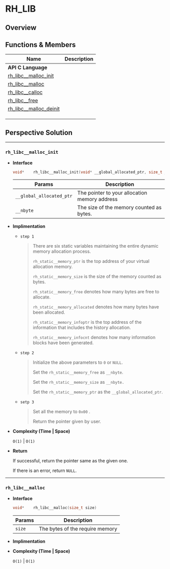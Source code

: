 # RH_LIB

## Overview





## Functions & Members 

| Name                                          | Description |
| --------------------------------------------- | ----------- |
| **API C Language**                            |             |
| [rh_libc__malloc_init](#rh_libc__malloc_init) |             |
| [rh_libc__malloc]()                           |             |
| [rh_libc__calloc]()                           |             |
| [rh_libc__free]()                             |             |
| [rh_libc__malloc_deinit]()                    |             |
|                                               |             |
|                                               |             |
|                                               |             |







## Perspective Solution

---

### `rh_libc__malloc_init` 

<div id="rh_libc__malloc_init"></div>

- **Interface**

  ```C
  void*    rh_libc__malloc_init(void* __global_allocated_ptr, size_t __nbyte);
  ```

  | Params                   | Description                                   |
  | ------------------------ | --------------------------------------------- |
  | `__global_allocated_ptr` | The pointer to your allocation memory address |
  | `__nbyte`                | The size of the memory counted as bytes.      |

  

- **Implimentation**

  - `step 1`

    > There are six static variables maintaining the entire dynamic memory allocation process.
    >
    > `rh_static__memory_ptr` is the top address of your virtual allocation memory.
    >
    > `rh_static__memory_size` is the size of the memory counted as bytes.
    >
    > `rh_static__memory_free` denotes how many bytes are free to allocate.
    >
    > `rh_static__memory_allocated` denotes how many bytes have been allocated.
    >
    > `rh_static__memory_infoptr` is the top address of the information that includes the history allocation.
    >
    > `rh_static__memory_infocnt` denotes how many information blocks have been generated.

  - `step 2`

    >Initialize the above parameters to `0` or `NULL`.
    >
    >Set the `rh_static__memory_free` as `__nbyte`.
    >
    >Set the `rh_static__memory_size` as `__nbyte.`
    >
    >Set the `rh_static__memory_ptr` as the `__global_allocated_ptr`.

  - `setp 3`

    > Set all the memory to `0x00` .
    >
    > Return the pointer given by user.

    

- **Complexity (Time | Space)**

  `O(1)` | `O(1)`

  

- **Return**

  If successful, return the pointer same as the given one.

  If there is an error, return `NULL`.



---

### `rh_libc__malloc` 

<div id="rh_libc__malloc"></div>

- **Interface**

  ```C
  void*    rh_libc__malloc(size_t size)
  ```

  | Params | Description                     |
  | ------ | ------------------------------- |
  | `size` | The bytes of the require memory |

- **Implimentation**

  

- **Complexity (Time | Space)**

  `O(1)` | `O(1)`












